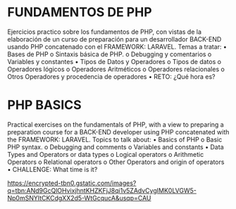 # FUNDAMENTOS DE PHP
Ejercicios practico sobre los fundamentos de PHP, con vistas de la elaboración de un curso de preparación para un desarrollador BACK-END usando PHP concatenado con el FRAMEWORK: LARAVEL. 
Temas a tratar: 
•	Bases de PHP
 o	Sintaxis básica de PHP.
 o	Debugging y comentarios
 o	Variables y constantes
•	Tipos de Datos y Operadores
 o	Tipos de datos
 o	Operadores lógicos
 o	Operadores Aritméticos
 o	Operadores relacionales
 o	Otros Operadores y procedencia de operadores
•	RETO: ¿Qué hora es?

# PHP BASICS
Practical exercises on the fundamentals of PHP, with a view to preparing a preparation course for a BACK-END developer using PHP concatenated with the FRAMEWORK: LARAVEL.
Topics to talk about:
• Basics of PHP
 o Basic PHP syntax.
 o Debugging and comments
 o Variables and constants
• Data Types and Operators
 or data types
 o Logical operators
 o Arithmetic Operators
 o Relational operators
 o Other Operators and origin of operators
• CHALLENGE: What time is it?


https://encrypted-tbn0.gstatic.com/images?q=tbn:ANd9GcQlOHvixjhntKHZKFjJ8qi1v5ZAdvCygIMK0LVGW5-Np0mSNYItCKCdgXX2d5-WtGcqucA&usqp=CAU
